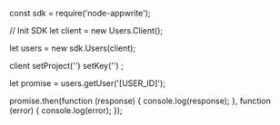 const sdk = require('node-appwrite');

// Init SDK
let client = new Users.Client();

let users = new sdk.Users(client);

client
    setProject('')
    setKey('')
;

let promise = users.getUser('[USER_ID]');

promise.then(function (response) {
    console.log(response);
}, function (error) {
    console.log(error);
});